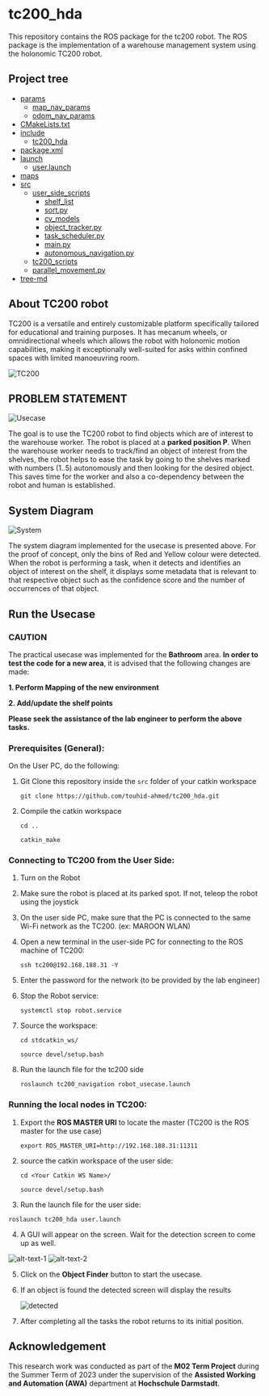 # tc200_hda
This repository contains the ROS package for the tc200 robot. The ROS package is the implementation of a warehouse management system using the holonomic TC200 robot.


## Project tree
 * [params](./params)
   * [map_nav_params](./params/map_nav_params)
   * [odom_nav_params](./params/odom_nav_params)
 * [CMakeLists.txt](./CMakeLists.txt)
 * [include](./include)
   * [tc200_hda](./include/tc200_hda)
 * [package.xml](./package.xml)
 * [launch](./launch)
   * [user.launch](./launch/user.launch)
 * [maps](./maps)
 * [src](./src)
   * [user_side_scripts](./src/user_side_scripts)
     * [shelf_list](./src/user_side_scripts/shelf_list)
     * [sort.py](./src/user_side_scripts/sort.py)
     * [cv_models](./src/user_side_scripts/cv_models)
     * [object_tracker.py](./src/user_side_scripts/object_tracker.py)
     * [task_scheduler.py](./src/user_side_scripts/task_scheduler.py)
     * [main.py](./src/user_side_scripts/main.py)
     * [autonomous_navigation.py](./src/user_side_scripts/autonomous_navigation.py)
   * [tc200_scripts](./src/tc200_scripts)
   * [parallel_movement.py](./src/tc200_scripts/parallel_movement.py)
 * [tree-md](./tree-md)

## About TC200 robot
TC200 is a versatile and entirely customizable platform specifically tailored for educational and training purposes. 
It has mecanum wheels, or omnidirectional wheels which allows the robot with holonomic motion capabilities, making it exceptionally well-suited for 
asks within confined spaces with limited manoeuvring room.

![TC200](tc200.png "TC200")

## PROBLEM STATEMENT
![Usecase](usecase.png "Usecase")

The goal is to use the TC200 robot to find objects which are of interest to the warehouse worker. The robot is placed at a __parked position P__. When the warehouse worker needs to track/find an object of interest from the shelves, the robot helps to ease the task by going to the shelves marked with numbers (1..5) autonomously and then looking for the desired object. This saves time for the worker and also a co-dependency between the robot and human is established.

## System Diagram
![System](system.png "System")


The system diagram implemented for the usecase is presented above. For the proof of concept, only the bins of Red and Yellow colour were detected. When the robot is performing a task, when it detects and identifies an object of interest on the shelf, it displays some metadata that is relevant to that respective object such as the confidence score and the number of occurrences of that object.

## Run the Usecase


### CAUTION
 	

The practical usecase was implemented for the __Bathroom__ area. __In order to test the code for a new area__, it is advised that the following changes are made:

**1. Perform Mapping of the new environment**

**2. Add/update the shelf points**

__Please seek the assistance of the lab engineer to perform the above tasks.__

### Prerequisites (General):
On the User PC, do the following:

1. Git Clone this repository inside the `src` folder of your catkin workspace
   
    `git clone https://github.com/touhid-ahmed/tc200_hda.git`

2.  Compile the catkin workspace

    `cd .. `

    `catkin_make`


### Connecting to TC200 from the User Side:

1. Turn on the Robot
2. Make sure the robot is placed at its parked spot. If not, teleop the robot using the joystick
3. On the user side PC, make sure that the PC is connected to the same Wi-Fi network as the TC200. (ex: MAROON WLAN)
4. Open a new terminal in the user-side PC for connecting to the ROS machine of TC200:


   `ssh tc200@192.168.188.31 -Y`

5. Enter the password for the network (to be provided by the lab engineer)

6. Stop the Robot service:

    `systemctl stop robot.service`


7. Source the workspace:

    `cd stdcatkin_ws/`


    `source devel/setup.bash`


8. Run the launch file for the tc200 side


    `roslaunch tc200_navigation robot_usecase.launch`



### Running the local nodes in TC200:

1. Export the __ROS MASTER URI__ to locate the master (TC200 is the ROS master for the use case)

    `export ROS_MASTER_URI=http://192.168.188.31:11311`

2. source the catkin workspace of the user side:
     
    `cd <Your Catkin WS Name>/`


    `source devel/setup.bash`

   
3.  Run the launch file for the user side:

   `roslaunch tc200_hda user.launch`
   
4. A GUI will appear on the screen. Wait for the detection screen to come up as well.


  ![alt-text-1](gui.png "GUI") ![alt-text-2](init.png "Init")
  

5. Click on the __Object Finder__ button to start the usecase.
6. If an object is found the detected screen will display the results
   
    ![detected](detected.png "Detected")

7. After completing all the tasks the robot returns to its initial position.



## Acknowledgement

This research work was conducted as part of the __M02 Term Project__ during the Summer Term of 2023 under the supervision of the __Assisted Working and Automation (AWA)__ department at __Hochschule Darmstadt__.
   
